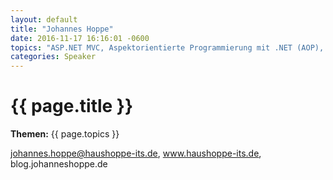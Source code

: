 ```yaml
---
layout: default
title: "Johannes Hoppe"
date: 2016-11-17 16:16:01 -0600
topics: "ASP.NET MVC, Aspektorientierte Programmierung mit .NET (AOP), NoSQL mit .NET, JavaScript Best Practices, Single Page Applications"
categories: Speaker
---
```


# {{ page.title }}

**Themen:** {{ page.topics }}

johannes.hoppe@haushoppe-its.de, www.haushoppe-its.de, blog.johanneshoppe.de

